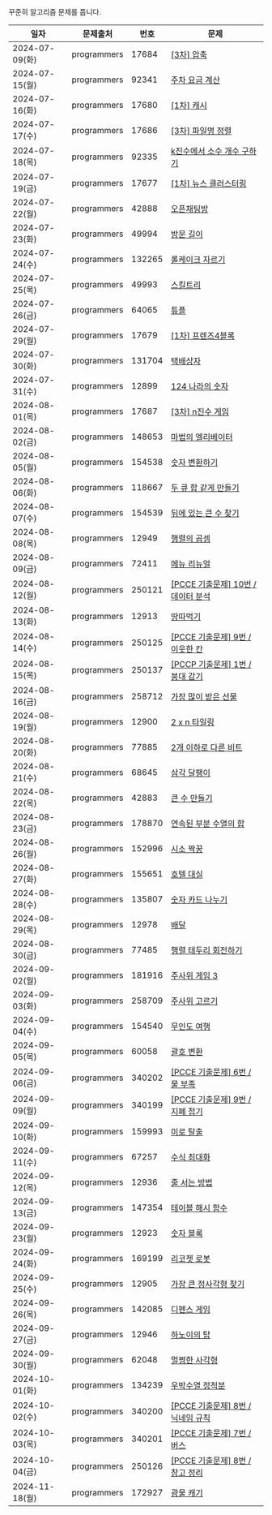 꾸준히 알고리즘 문제를 풉니다.

| 일자 | 문제출처 | 번호 | 문제 |
| --- | --- | --- | --- |
| 2024-07-09(화) | programmers | 17684 | [\[3차\] 압축](https://school.programmers.co.kr/learn/courses/30/lessons/17684)  |
| 2024-07-15(월) | programmers | 92341 | [주차 요금 계산](https://school.programmers.co.kr/learn/courses/30/lessons/92341) |
| 2024-07-16(화) | programmers | 17680 | [\[1차\] 캐시](https://school.programmers.co.kr/learn/courses/30/lessons/17680) |
| 2024-07-17(수) | programmers | 17686 | [\[3차\] 파일명 정렬](https://school.programmers.co.kr/learn/courses/30/lessons/17686) |
| 2024-07-18(목) | programmers | 92335 | [k진수에서 소수 개수 구하기](https://school.programmers.co.kr/learn/courses/30/lessons/92335) |
| 2024-07-19(금) | programmers | 17677 | [\[1차\] 뉴스 클러스터링](https://school.programmers.co.kr/learn/courses/30/lessons/17677) |
| 2024-07-22(월) | programmers | 42888 | [오픈채팅방](https://school.programmers.co.kr/learn/courses/30/lessons/42888) |
| 2024-07-23(화) | programmers | 49994 | [방문 길이](https://school.programmers.co.kr/learn/courses/30/lessons/49994) |
| 2024-07-24(수) | programmers | 132265 | [롤케이크 자르기](https://school.programmers.co.kr/learn/courses/30/lessons/132265) |
| 2024-07-25(목) | programmers | 49993 | [스킬트리](https://school.programmers.co.kr/learn/courses/30/lessons/49993) |
| 2024-07-26(금) | programmers | 64065 | [튜플](https://school.programmers.co.kr/learn/courses/30/lessons/64065) |
| 2024-07-29(월) | programmers | 17679 | [\[1차\] 프렌즈4블록](https://school.programmers.co.kr/learn/courses/30/lessons/17679) |
| 2024-07-30(화) | programmers | 131704 | [택배상자](https://school.programmers.co.kr/learn/courses/30/lessons/131704) |
| 2024-07-31(수) | programmers | 12899 | [124 나라의 숫자](https://school.programmers.co.kr/learn/courses/30/lessons/12899) |
| 2024-08-01(목) | programmers | 17687 | [\[3차\] n진수 게임](https://school.programmers.co.kr/learn/courses/30/lessons/17687) |
| 2024-08-02(금) | programmers | 148653 | [마법의 엘리베이터](https://school.programmers.co.kr/learn/courses/30/lessons/148653) |
| 2024-08-05(월) | programmers | 154538 | [숫자 변환하기](https://school.programmers.co.kr/learn/courses/30/lessons/154538) |
| 2024-08-06(화) | programmers | 118667 | [두 큐 합 같게 만들기](https://school.programmers.co.kr/learn/courses/30/lessons/118667) |
| 2024-08-07(수) | programmers | 154539 | [뒤에 있는 큰 수 찾기](https://school.programmers.co.kr/learn/courses/30/lessons/154539) |
| 2024-08-08(목) | programmers | 12949 | [행렬의 곱셈](https://school.programmers.co.kr/learn/courses/30/lessons/12949) |
| 2024-08-09(금) | programmers | 72411 | [메뉴 리뉴얼](https://school.programmers.co.kr/learn/courses/30/lessons/72411) |
| 2024-08-12(월) | programmers | 250121 | [\[PCCE 기출문제\] 10번 / 데이터 분석](https://school.programmers.co.kr/learn/courses/30/lessons/250121) |
| 2024-08-13(화) | programmers | 12913 | [땅따먹기](https://school.programmers.co.kr/learn/courses/30/lessons/12913) |
| 2024-08-14(수) | programmers | 250125 | [\[PCCE 기출문제\] 9번 / 이웃한 칸](https://school.programmers.co.kr/learn/courses/30/lessons/250125) |
| 2024-08-15(목) | programmers | 250137 | [\[PCCP 기출문제\] 1번 / 붕대 감기](https://school.programmers.co.kr/learn/courses/30/lessons/250137) |
| 2024-08-16(금) | programmers | 258712 | [가장 많이 받은 선물](https://school.programmers.co.kr/learn/courses/30/lessons/258712) |
| 2024-08-19(월) | programmers | 12900 | [2 x n 타일링](https://school.programmers.co.kr/learn/courses/30/lessons/12900) |
| 2024-08-20(화) | programmers | 77885 | [2개 이하로 다른 비트](https://school.programmers.co.kr/learn/courses/30/lessons/77885) |
| 2024-08-21(수) | programmers | 68645 | [삼각 달팽이](https://school.programmers.co.kr/learn/courses/30/lessons/68645) |
| 2024-08-22(목) | programmers | 42883 | [큰 수 만들기](https://school.programmers.co.kr/learn/courses/30/lessons/42883) |
| 2024-08-23(금) | programmers | 178870 | [연속된 부분 수열의 합](https://school.programmers.co.kr/learn/courses/30/lessons/178870) |
| 2024-08-26(월) | programmers | 152996 | [시소 짝꿍](https://school.programmers.co.kr/learn/courses/30/lessons/152996) |
| 2024-08-27(화) | programmers | 155651 | [호텔 대실](https://school.programmers.co.kr/learn/courses/30/lessons/155651) |
| 2024-08-28(수) | programmers | 135807 | [숫자 카드 나누기](https://school.programmers.co.kr/learn/courses/30/lessons/135807) |
| 2024-08-29(목) | programmers | 12978 | [배달](https://school.programmers.co.kr/learn/courses/30/lessons/12978) |
| 2024-08-30(금) | programmers | 77485 | [행렬 테두리 회전하기](https://school.programmers.co.kr/learn/courses/30/lessons/77485) |
| 2024-09-02(월) | programmers | 181916 | [주사위 게임 3](https://school.programmers.co.kr/learn/courses/30/lessons/181916) |
| 2024-09-03(화) | programmers | 258709 | [주사위 고르기](https://school.programmers.co.kr/learn/courses/30/lessons/258709) |
| 2024-09-04(수) | programmers | 154540 | [무인도 여행](https://school.programmers.co.kr/learn/courses/30/lessons/154540) |
| 2024-09-05(목) | programmers | 60058 | [괄호 변환](https://school.programmers.co.kr/learn/courses/30/lessons/60058) |
| 2024-09-06(금) | programmers | 340202 | [\[PCCE 기출문제\] 6번 / 물 부족](https://school.programmers.co.kr/learn/courses/30/lessons/340202) |
| 2024-09-09(월) | programmers | 340199 | [\[PCCE 기출문제\] 9번 / 지폐 접기](https://school.programmers.co.kr/learn/courses/30/lessons/340199) |
| 2024-09-10(화) | programmers | 159993 | [미로 탈출](https://school.programmers.co.kr/learn/courses/30/lessons/159993) |
| 2024-09-11(수) | programmers | 67257 | [수식 최대화](https://school.programmers.co.kr/learn/courses/30/lessons/67257) |
| 2024-09-12(목) | programmers | 12936 | [줄 서는 방법](https://school.programmers.co.kr/learn/courses/30/lessons/12936) |
| 2024-09-13(금) | programmers | 147354 | [테이블 해시 함수](https://school.programmers.co.kr/learn/courses/30/lessons/147354) |
| 2024-09-23(월) | programmers | 12923 | [숫자 블록](https://school.programmers.co.kr/learn/courses/30/lessons/12923) |
| 2024-09-24(화) | programmers | 169199 | [리코쳇 로봇](https://school.programmers.co.kr/learn/courses/30/lessons/169199) |
| 2024-09-25(수) | programmers | 12905 | [가장 큰 정사각형 찾기](https://school.programmers.co.kr/learn/courses/30/lessons/12905) |
| 2024-09-26(목) | programmers | 142085 | [디펜스 게임](https://school.programmers.co.kr/learn/courses/30/lessons/142085) |
| 2024-09-27(금) | programmers | 12946 | [하노이의 탑](https://school.programmers.co.kr/learn/courses/30/lessons/12946) |
| 2024-09-30(월) | programmers | 62048 | [멀쩡한 사각형](https://school.programmers.co.kr/learn/courses/30/lessons/62048) |
| 2024-10-01(화) | programmers | 134239 | [우박수열 정적분](https://school.programmers.co.kr/learn/courses/30/lessons/134239) |
| 2024-10-02(수) | programmers | 340200 | [\[PCCE 기출문제\] 8번 / 닉네임 규칙](https://school.programmers.co.kr/learn/courses/30/lessons/340200) |
| 2024-10-03(목) | programmers | 340201 | [\[PCCE 기출문제\] 7번 / 버스](https://school.programmers.co.kr/learn/courses/30/lessons/340201) |
| 2024-10-04(금) | programmers | 250126 | [\[PCCE 기출문제\] 8번 / 창고 정리](https://school.programmers.co.kr/learn/courses/30/lessons/250126) |
| 2024-11-18(월) | programmers | 172927 | [광물 캐기](https://school.programmers.co.kr/learn/courses/30/lessons/172927) |
